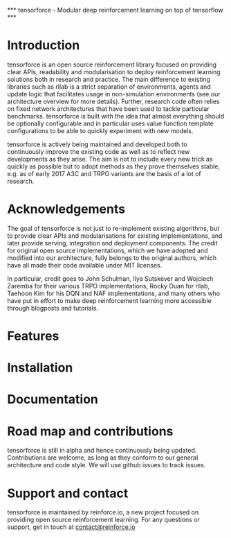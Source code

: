 *** tensorforce - Modular deep reinforcement learning on top of tensorflow ***

# Introduction

tensorforce is an open source reinforcement library focused on providing clear APIs, readability and modularisation to deploy 
reinforcement learning solutions both in research and practice. The main difference to existing libraries
such as rllab is a strict separation of environments, agents and update logic that facilitates usage in non-simulation
environments (see our architecture overview for more details). Further, research code often relies on fixed
network architectures that have been used to tackle particular benchmarks. tensorforce is built with the idea
that almost everything should be optionally configurable and in particular uses value function template configurations
to be able to quickly experiment with new models.

tensorforce is actively being maintained and developed both to continuously improve the existing code as well as to
reflect new developments as they arise. The aim is not to include every new trick as quickly as possible but to
adopt methods as they prove themselves stable, e.g. as of early 2017 A3C and TRPO variants are the basis of a lot
of research.

# Acknowledgements

The goal of tensorforce is not just to re-implement existing algorithms, but to provide clear APIs and modularisations for existing implementations,
and later provide serving, integration and deployment components. The credit for original open source implementations, which we have adopted and modified into our architecture, 
fully belongs to the original authors, which have all made their code available under MIT licenses.

In particular, credit goes to John Schulman, Ilya Sutskever and Wojciech Zaremba for their
various TRPO implementations, Rocky Duan for rllab, Taehoon Kim for his DQN and NAF implementations, and many others
who have put in effort to make deep reinforcement learning more accessible through blogposts and 
tutorials.

# Features



# Installation

# Documentation

# Road map and contributions

tensorforce is still in alpha and hence continuously being updated. Contributions are welcome, as long as they conform
to our general architecture and code style. We will use github issues to track issues. 

# Support and contact

tensorforce is maintained by reinforce.io, a new project focused on providing open source reinforcement learning.
For any questions or support, get in touch at contact@reinforce.io

